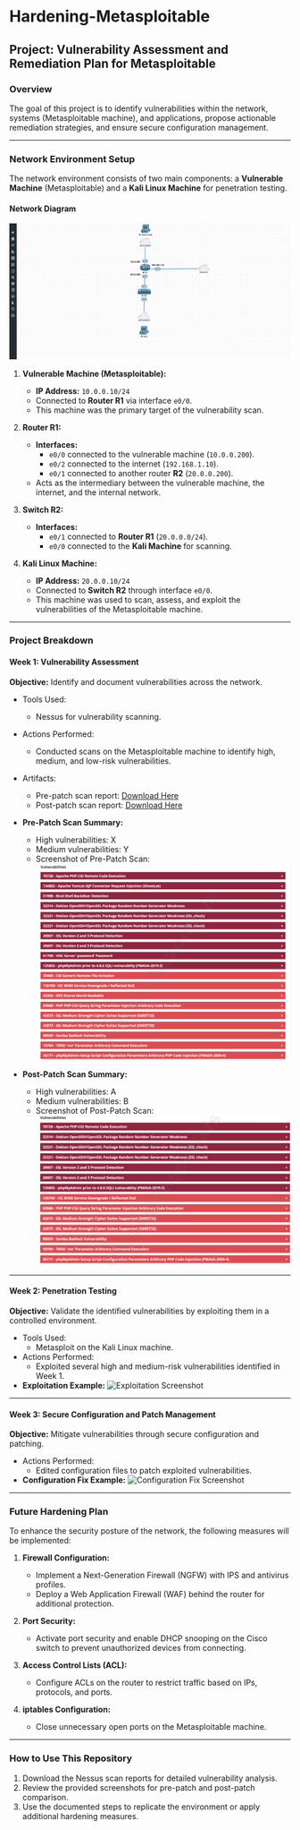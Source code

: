 # Hardening-Metasploitable

## Project: Vulnerability Assessment and Remediation Plan for Metasploitable

### Overview
The goal of this project is to identify vulnerabilities within the network, systems (Metasploitable machine), and applications, propose actionable remediation strategies, and ensure secure configuration management.

---

### Network Environment Setup

The network environment consists of two main components: a **Vulnerable Machine** (Metasploitable) and a **Kali Linux Machine** for penetration testing.

#### Network Diagram
![Network Environment Setup](images/network_diagram.png)

1. **Vulnerable Machine (Metasploitable):**
   - **IP Address:** `10.0.0.10/24`
   - Connected to **Router R1** via interface `e0/0`.
   - This machine was the primary target of the vulnerability scan.

2. **Router R1:**
   - **Interfaces:**
     - `e0/0` connected to the vulnerable machine (`10.0.0.200`).
     - `e0/2` connected to the internet (`192.168.1.10`).
     - `e0/1` connected to another router **R2** (`20.0.0.200`).
   - Acts as the intermediary between the vulnerable machine, the internet, and the internal network.

3. **Switch R2:**
   - **Interfaces:**
     - `e0/1` connected to **Router R1** (`20.0.0.0/24`).
     - `e0/0` connected to the **Kali Machine** for scanning.

4. **Kali Linux Machine:**
   - **IP Address:** `20.0.0.10/24`
   - Connected to **Switch R2** through interface `e0/0`.
   - This machine was used to scan, assess, and exploit the vulnerabilities of the Metasploitable machine.

---

### Project Breakdown

#### **Week 1: Vulnerability Assessment**
**Objective:** Identify and document vulnerabilities across the network.

- Tools Used: 
  - Nessus for vulnerability scanning.
- Actions Performed:
  - Conducted scans on the Metasploitable machine to identify high, medium, and low-risk vulnerabilities.
- Artifacts:
  - Pre-patch scan report: [Download Here](reports/nessus_pre_patch.html)
  - Post-patch scan report: [Download Here](reports/nessus_post_patch.html)
- **Pre-Patch Scan Summary:**
  - High vulnerabilities: X
  - Medium vulnerabilities: Y
  - Screenshot of Pre-Patch Scan:
    ![Pre-Patch Nessus Screenshot](images/pre_patch_scan.png)
  
- **Post-Patch Scan Summary:**
  - High vulnerabilities: A
  - Medium vulnerabilities: B
  - Screenshot of Post-Patch Scan:
    ![Post-Patch Nessus Screenshot](images/post_patch_scan.png)

---

#### **Week 2: Penetration Testing**
**Objective:** Validate the identified vulnerabilities by exploiting them in a controlled environment.

- Tools Used:
  - Metasploit on the Kali Linux machine.
- Actions Performed:
  - Exploited several high and medium-risk vulnerabilities identified in Week 1.
- **Exploitation Example:**
  ![Exploitation Screenshot](images/exploitation_example.png)

---

#### **Week 3: Secure Configuration and Patch Management**
**Objective:** Mitigate vulnerabilities through secure configuration and patching.

- Actions Performed:
  - Edited configuration files to patch exploited vulnerabilities.
- **Configuration Fix Example:**
  ![Configuration Fix Screenshot](images/config_fix.png)

---

### Future Hardening Plan
To enhance the security posture of the network, the following measures will be implemented:

1. **Firewall Configuration:**
   - Implement a Next-Generation Firewall (NGFW) with IPS and antivirus profiles.
   - Deploy a Web Application Firewall (WAF) behind the router for additional protection.

2. **Port Security:**
   - Activate port security and enable DHCP snooping on the Cisco switch to prevent unauthorized devices from connecting.

3. **Access Control Lists (ACL):**
   - Configure ACLs on the router to restrict traffic based on IPs, protocols, and ports.

4. **iptables Configuration:**
   - Close unnecessary open ports on the Metasploitable machine.

---

### How to Use This Repository
1. Download the Nessus scan reports for detailed vulnerability analysis.
2. Review the provided screenshots for pre-patch and post-patch comparison.
3. Use the documented steps to replicate the environment or apply additional hardening measures.

   
